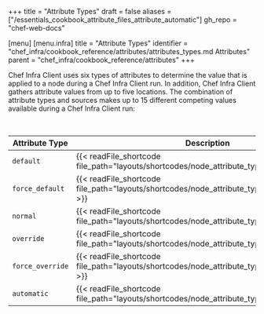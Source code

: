 +++
title = "Attribute Types"
draft = false
aliases = ["/essentials_cookbook_attribute_files_attribute_automatic"]
gh_repo = "chef-web-docs"

[menu]
  [menu.infra]
    title = "Attribute Types"
    identifier = "chef_infra/cookbook_reference/attributes/attributes_types.md Attributes"
    parent = "chef_infra/cookbook_reference/attributes"
+++

Chef Infra Client uses six types of attributes to determine the value
that is applied to a node during a Chef Infra Client run. In addition,
Chef Infra Client gathers attribute values from up to five locations.
The combination of attribute types and sources makes up to 15 different
competing values available during a Chef Infra Client run:

</br>
<table>
<colgroup>
<col style="width: 40%" />
<col style="width: 60%" />
</colgroup>
<thead>
<tr class="header">
<th>Attribute Type</th>
<th>Description</th>
</tr>
</thead>
<tbody>
<tr>
<td><code>default</code></td>
<td>{{< readFile_shortcode file_path="layouts/shortcodes/node_attribute_type_default.md" >}}</td>
</tr>
<tr>
<td><code>force_default</code></td>
<td>{{< readFile_shortcode file_path="layouts/shortcodes/node_attribute_type_force_default.md" >}}</td>
</tr>
<tr>
<td><code>normal</code></td>
<td>{{< readFile_shortcode file_path="layouts/shortcodes/node_attribute_type_normal.md" >}}</td>
</tr>
<tr>
<td><code>override</code></td>
<td>{{< readFile_shortcode file_path="layouts/shortcodes/node_attribute_type_override.md" >}}</td>
</tr>
<tr>
<td><code>force_override</code></td>
<td>{{< readFile_shortcode file_path="layouts/shortcodes/node_attribute_type_force_override.md" >}}</td>
</tr>
<tr>
<td><code>automatic</code></td>
<td>{{< readFile_shortcode file_path="layouts/shortcodes/node_attribute_type_automatic.md" >}}</td>
</tr>
</tbody>
</table>
